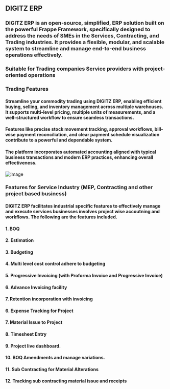 ## DIGITZ ERP

### DIGITZ ERP is an open-source, simplified, ERP solution built on the powerful Frappe Framework, specifically designed to address the needs of SMEs in the Services, Contracting, and Trading industries. It provides a flexible, modular, and scalable system to streamline and manage end-to-end business operations effectively.

### Suitable for Trading companies Service providers with project-oriented operations

### Trading Features
#### Streamline your commodity trading using DIGITZ ERP, enabling efficient buying, selling, and inventory management across multiple warehouses. It supports multi-level pricing, multiple units of measurements, and a well-structured workflow to ensure seamless transactions.
#### Features like precise stock movement tracking, approval workflows, bill-wise payment reconciliation, and clear payment schedule visualization contribute to a powerful and dependable system.
#### The platform incorporates automated accounting aligned with typical business transactions and modern ERP practices, enhancing overall effectiveness.

![image](https://github.com/user-attachments/assets/bfb5c769-d3c2-4da4-951f-c809b422fc4e)

### Features for Service Industry (MEP, Contracting and other project based business)
#### DIGITZ ERP facilitates industrial specific features to effectively manage and execute services businesses involves project wise accoutning and workflows. The following are the features included.
#### 1. BOQ
#### 2. Estimation
#### 3. Budgeting
#### 4. Multi level cost control adhere to budgeting
#### 5. Progressive Invoicing (with Proforma Invoice and Progressive Invoice)
#### 6. Advance Invoicing facility
#### 7. Retention incorporation with invoicing
#### 6. Expense Tracking for Project
#### 7. Material Issue to Project
#### 8. Timesheet Entry 
#### 9. Project live dashboard.
#### 10. BOQ Amendments and manage variations.
#### 11. Sub Contracting for Material Alterations
#### 12. Tracking sub contracting material issue and receipts
